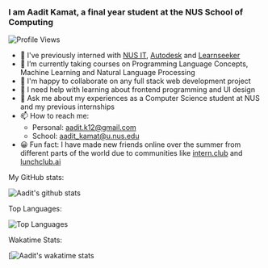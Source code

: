 ### I am Aadit Kamat, a final year student at the NUS School of Computing

![Profile Views](https://komarev.com/ghpvc/?username=aaditkamat)

- 🏢 I've previously interned with [NUS IT](https://nusit.nus.edu.sg/), [Autodesk](https://www.autodesk.com.sg/) and [Learnseeker](https://learnseeker.com/) 
- 🌱 I’m currently taking courses on Programming Language Concepts, Machine Learning and Natural Language Processing
- 👯 I'm happy to collaborate on any full stack web development project
- 🤔 I need help with learning about frontend programming and UI design
- 💬 Ask me about my experiences as a Computer Science student at NUS and my previous internships
- 📫 How to reach me: 
     - Personal: aadit.k12@gmail.com
     - School: aadit_kamat@u.nus.edu
- 😀 Fun fact: I have made new friends online over the summer from different parts of the world due to communities <t> like [intern.club](https://intern.club) and [lunchclub.ai](https://lunchclub.ai/)
     
My GitHub stats: 
     
![Aadit's github stats](https://github-readme-stats.vercel.app/api?username=aaditkamat&count_private=true&show_icons=true)

Top Languages:

![Top Languages](https://github-readme-stats.vercel.app/api/top-langs/?username=aaditkamat&layout=compact&langs_count=10)

Wakatime Stats:

[![Aadit's wakatime stats](https://github-readme-stats.vercel.app/api/wakatime?username=aaditkamat)
